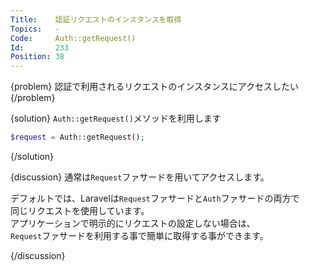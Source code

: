 ```yaml
---
Title:    認証リクエストのインスタンスを取得
Topics:   -
Code:     Auth::getRequest()
Id:       233
Position: 38
---
```


{problem}
認証で利用されるリクエストのインスタンスにアクセスしたい
{/problem}

{solution}
`Auth::getRequest()`メソッドを利用します

```php
$request = Auth::getRequest();
```
{/solution}

{discussion}
通常は`Request`ファサードを用いてアクセスします。

デフォルトでは、Laravelは`Request`ファサードと`Auth`ファサードの両方で  
同じリクエストを使用しています。  
アプリケーションで明示的にリクエストの設定しない場合は、  
`Request`ファサードを利用する事で簡単に取得する事ができます。

{/discussion}
